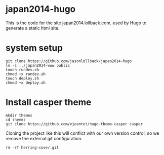 # japan2014-hugo
This is the code for the site japan2014.lollback.com, used by Hugo to generate a static html site.

# system setup
```
git clone https://github.com/jasonlollback/japan2014-hugo
ln -s ../japan2014-www public
touch rundev.sh
chmod +x rundev.sh
touch deploy.sh
chmod +x deploy.sh
```

# Install casper theme
```
mkdir themes
cd themes
git clone https://github.com/vjeantet/hugo-theme-casper casper
```

Cloning the project like this will conflict with our own version control, so we remove the external git configuration.

```
rm -rf herring-cove/.git
``` 